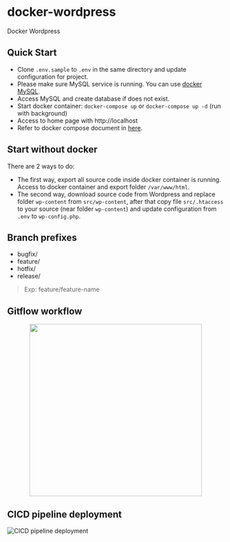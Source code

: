 # docker-wordpress
Docker Wordpress

## Quick Start

- Clone `.env.sample` to `.env` in the same directory and update configuration for project.
- Please make sure MySQL service is running. You can use [docker MySQL](https://github.com/felixle236/docker-mysql).
- Access MySQL and create database if does not exist.
- Start docker container: `docker-compose up` or `docker-compose up -d` (run with background)
- Access to home page with http://localhost
- Refer to docker compose document in [here](https://docs.docker.com/compose/overview/#compose-documentation).

## Start without docker

There are 2 ways to do:
- The first way, export all source code inside docker container is running. Access to docker container and export folder `/var/www/html`.
- The second way, download source code from Wordpress and replace folder `wp-content` from `src/wp-content`, after that copy file `src/.htaccess` to your source (near folder `wp-content`) and update configuration from `.env` to `wp-config.php`.

## Branch prefixes

- bugfix/
- feature/
- hotfix/
- release/

> Exp: feature/feature-name

## Gitflow workflow

<div align="center">
    <img src="https://wac-cdn.atlassian.com/dam/jcr:61ccc620-5249-4338-be66-94d563f2843c/05%20(2).svg?cdnVersion=411" height="400" />
</div>

## CICD pipeline deployment

![CICD pipeline deployment](https://cdn-images-1.medium.com/max/2600/1*1kUhczYDfpkWXSFt0mI2dA.png)
